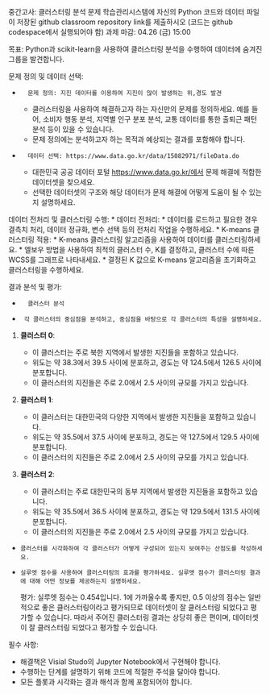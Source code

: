 중간고사: 클러스터링 분석 문제
학습관리시스템에 자신의 Python 코드와 데이터 파일이 저장된 github classroom repository link를 제출하시오 (코드는 github codespace에서 실행되어야 함)
과제 마감: 04.26 (금) 15:00

목표: Python과 scikit-learn을 사용하여 클러스터링 분석을 수행하여 데이터에 숨겨진 그룹을 발견합니다.

문제 정의 및 데이터 선택:
* 		문제 정의: 지진 데이터를 이용하여 지진이 많이 발생하는 위,경도 발견
    * 클러스터링을 사용하여 해결하고자 하는 자신만의 문제를 정의하세요. 예를 들어, 소비자 행동 분석, 지역별 인구 분포 분석, 교통 데이터를 통한 출퇴근 패턴 분석 등이 있을 수 있습니다.
    * 문제 정의에는 분석하고자 하는 목적과 예상되는 결과를 포함해야 합니다.
* 		데이터 선택: https://www.data.go.kr/data/15082971/fileData.do
    * 대한민국 공공 데이터 포털 https://www.data.go.kr/에서 문제 해결에 적합한 데이터셋을 찾으세요.
    * 선택한 데이터셋의 구조와 해당 데이터가 문제 해결에 어떻게 도움이 될 수 있는지 설명하세요.

데이터 전처리 및 클러스터링 수행:
    * 데이터 전처리:
    * 데이터를 로드하고 필요한 경우 결측치 처리, 데이터 정규화, 변수 선택 등의 전처리 작업을 수행하세요.
    * K-means 클러스터링 적용:
    * K-means 클러스터링 알고리즘을 사용하여 데이터를 클러스터링하세요.
    * 엘보우 방법을 사용하여 최적의 클러스터 수, K를 결정하고, 클러스터 수에 따른 WCSS를 그래프로 나타내세요.
    * 결정된 K 값으로 K-means 알고리즘을 초기화하고 클러스터링을 수행하세요.

결과 분석 및 평가:
* 		클러스터 분석
* 	   각 클러스터의 중심점을 분석하고, 중심점을 바탕으로 각 클러스터의 특성을 설명하세요.  
1. **클러스터 0**:
   - 이 클러스터는 주로 북한 지역에서 발생한 지진들을 포함하고 있습니다.
   - 위도는 약 38.3에서 39.5 사이에 분포하고, 경도는 약 124.5에서 126.5 사이에 분포합니다.
   - 이 클러스터의 지진들은 주로 2.0에서 2.5 사이의 규모를 가지고 있습니다.

2. **클러스터 1**:
   - 이 클러스터는 대한민국의 다양한 지역에서 발생한 지진들을 포함하고 있습니다.
   - 위도는 약 35.5에서 37.5 사이에 분포하고, 경도는 약 127.5에서 129.5 사이에 분포합니다.
   - 이 클러스터의 지진들은 주로 2.0에서 2.5 사이의 규모를 가지고 있습니다.

3. **클러스터 2**:
   - 이 클러스터는 주로 대한민국의 동부 지역에서 발생한 지진들을 포함하고 있습니다.
   - 위도는 약 35.5에서 36.5 사이에 분포하고, 경도는 약 129.5에서 131.5 사이에 분포합니다.
   - 이 클러스터의 지진들은 주로 2.0에서 2.5 사이의 규모를 가지고 있습니다.


*     클러스터를 시각화하여 각 클러스터가 어떻게 구성되어 있는지 보여주는 산점도를 작성하세요.
*     실루엣 점수를 사용하여 클러스터링의 효과를 평가하세요. 실루엣 점수가 클러스터링 결과에 대해 어떤 정보를 제공하는지 설명하세요.
  
  평가: 실루엣 점수는 0.454입니다. 1에 가까울수록 좋지만, 0.5 이상의 점수는 일반적으로 좋은 클러스터링이라고 평가되므로 데이터셋이 잘 클러스터링 되었다고 평가할 수 있습니다.
  따라서 주어진 클러스터링 결과는 상당히 좋은 편이며, 데이터셋이 잘 클러스터링 되었다고 평가할 수 있습니다.

필수 사항:
* 해결책은 Visial Studo의 Jupyter Notebook에서 구현해야 합니다.
* 수행하는 단계를 설명하기 위해 코드에 적절한 주석을 달아야 합니다.
* 모든 플롯과 시각화는 결과 해석과 함께 포함되어야 합니다.


